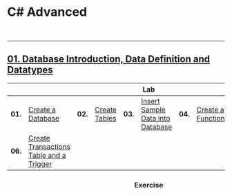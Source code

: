 # C# Advanced

<br/>

---

## <a href="https://github.com/radrex/SoftuniCourses/tree/master/C%23%20Web%20Developer/C%23%20DB/01.Databases%20Basics%20-%20MS%20SQL%20Server/01.Database%20Introduction%2C%20Data%20Definition%20and%20Datatypes">01. Database Introduction, Data Definition and Datatypes</a>

<table>
  <thead>
    <tr>
      <th colspan="10" style="text-align:center;">Lab</th>
    </tr>
  </thead>
  <tbody>
    <tr>
      <td><b>01.</b></td>
      <td><a href="https://github.com/radrex/SoftuniCourses/blob/0b8865d8c7c6c1946d0ae7f10b4cd0a9c0edd2aa/C%23%20Web%20Developer/C%23%20DB/01.Databases%20Basics%20-%20MS%20SQL%20Server/01.Database%20Introduction%2C%20Data%20Definition%20and%20Datatypes/Lab.sql#L4">Create a Database</a></td>
      <td><b>02.</b></td>
      <td><a href="https://github.com/radrex/SoftuniCourses/blob/0b8865d8c7c6c1946d0ae7f10b4cd0a9c0edd2aa/C%23%20Web%20Developer/C%23%20DB/01.Databases%20Basics%20-%20MS%20SQL%20Server/01.Database%20Introduction%2C%20Data%20Definition%20and%20Datatypes/Lab.sql#L12">Create Tables</a></td>
      <td><b>03.</b></td>
      <td><a href="https://github.com/radrex/SoftuniCourses/blob/0b8865d8c7c6c1946d0ae7f10b4cd0a9c0edd2aa/C%23%20Web%20Developer/C%23%20DB/01.Databases%20Basics%20-%20MS%20SQL%20Server/01.Database%20Introduction%2C%20Data%20Definition%20and%20Datatypes/Lab.sql#L31">Insert Sample Data into Database</a></td>
      <td><b>04.</b></td>
      <td><a href="https://github.com/radrex/SoftuniCourses/blob/0b8865d8c7c6c1946d0ae7f10b4cd0a9c0edd2aa/C%23%20Web%20Developer/C%23%20DB/01.Databases%20Basics%20-%20MS%20SQL%20Server/01.Database%20Introduction%2C%20Data%20Definition%20and%20Datatypes/Lab.sql#L49">Create a Function</a></td>
      <td><b>05.</b></td>
      <td><a href="https://github.com/radrex/SoftuniCourses/blob/0b8865d8c7c6c1946d0ae7f10b4cd0a9c0edd2aa/C%23%20Web%20Developer/C%23%20DB/01.Databases%20Basics%20-%20MS%20SQL%20Server/01.Database%20Introduction%2C%20Data%20Definition%20and%20Datatypes/Lab.sql#L62">Create Procedures</a></td>
    </tr>
    <tr>
      <td><b>06.</b></td>
      <td><a href="https://github.com/radrex/SoftuniCourses/blob/0b8865d8c7c6c1946d0ae7f10b4cd0a9c0edd2aa/C%23%20Web%20Developer/C%23%20DB/01.Databases%20Basics%20-%20MS%20SQL%20Server/01.Database%20Introduction%2C%20Data%20Definition%20and%20Datatypes/Lab.sql#L101">Create Transactions Table and a Trigger</a></td>
      <td colspan="8"></td>
    </tr>
  </tbody>
  <thead>
    <tr>
      <th colspan="10" style="text-align:center;"><br>Exercise</th>
    </tr>
  </thead>
</table>

